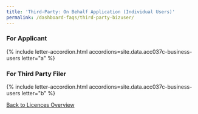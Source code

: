 ```yaml
---
title: 'Third-Party: On Behalf Application (Individual Users)'
permalink: /dashboard-faqs/third-party-bizuser/
---
```


### For Applicant

{% include letter-accordion.html accordions=site.data.acc037c-business-users letter="a" %}

### For Third Party Filer

{% include letter-accordion.html accordions=site.data.acc037c-business-users letter="b" %}


[Back to Licences Overview](/licences/)